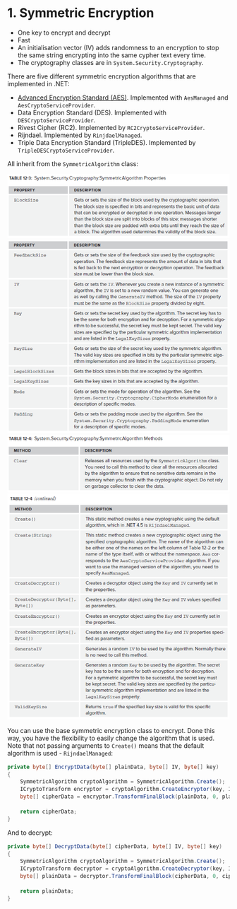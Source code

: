 # 1\. Symmetric Encryption

- One key to encrypt and decrypt
- Fast
- An initialisation vector (IV) adds randomness to an encryption to stop the same string encrypting into the same cypher text every time.
- The cryptography classes are in `System.Security.Cryptography`.



There are five different symmetric encryption algorithms that are implemented in .NET:

- [Advanced Encryption Standard (AES)](2.%20Advanced%20Encryption%20Standard%20%28AES%29.md). Implemented with `AesManaged` and `AesCryptoServiceProvider`.
- Data Encryption Standard (DES). Implemented with `DESCryptoServiceProvider`.
- Rivest Cipher (RC2). Implemented by `RC2CryptoServiceProvider`.
- Rijndael. Implemented by `RinjdaelManaged`.
- Triple Data Encryption Standard (TripleDES). Implemented by `TripleDESCryptoServiceProvider`.



All inherit from the `SymmetricAlgorithm` class:

![Symmetric1](../media/SymmetricEncryption1.png)
![Symmetric2](../media/SymmetricEncryption2.png)
![Symmetric3](../media/SymmetricEncryption3.png)
![Symmetric4](../media/SymmetricEncryption4.png)


You can use the base symmetric encryption class to encrypt. Done this way, you have the flexibility to easily change the algorithm that is used. Note that not passing arguments to `Create()` means that the default algorithm is used - `RijndaelManaged`:

```csharp
private byte[] EncryptData(byte[] plainData, byte[] IV, byte[] key)
{
    SymmetricAlgorithm cryptoAlgorithm = SymmetricAlgorithm.Create();
    ICryptoTransform encryptor = cryptoAlgorithm.CreateEncryptor(key, IV);
    byte[] cipherData = encryptor.TransformFinalBlock(plainData, 0, plainData.Length);

    return cipherData;
}
```

And to decrypt:

```csharp
private byte[] DecryptData(byte[] cipherData, byte[] IV, byte[] key)
{
    SymmetricAlgorithm cryptoAlgorithm = SymmetricAlgorithm.Create();
    ICryptoTransform decryptor = cryptoAlgorithm.CreateDecryptor(key, IV);
    byte[] plainData = decryptor.TransformFinalBlock(cipherData, 0, cipherData.Length);

    return plainData;
}
```
<!--stackedit_data:
eyJoaXN0b3J5IjpbLTE0MjE3OTU1ODEsLTEyNjA1NzU3MDksLT
E0ODE3ODQ4NDZdfQ==
-->